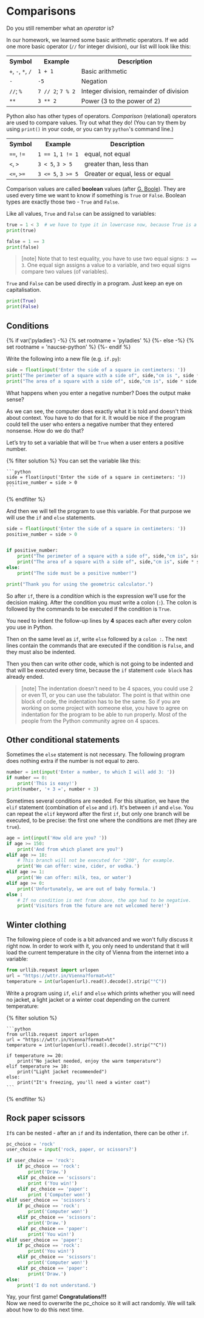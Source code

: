 # Comparisons

Do you still remember what an <em>operator</em> is?

In our homework, we learned some basic arithmetic operators.
If we add one more basic operator (`//` for integer division), our list will look like this:

<table class="table">
    <tr>
        <th>Symbol</th>
        <th>Example</th>
        <th>Description</th>
    </tr>
    <tr>
        <td><code>+</code>, <code>-</code>, <code>*</code>, <code>/</code></td>
        <td><code>1 + 1</code></td>
        <td>Basic arithmetic</td>
    </tr>
    <tr>
        <td><code>-</code></td>
        <td><code>-5</code></td>
        <td>Negation</td>
    </tr>
    <tr>
        <td><code>//</code>; <code>%</code></td>
        <td><code>7 // 2</code>; <code>7 % 2</code></td>
        <td>Integer division, remainder of division</td>
    </tr>
    <tr>
        <td><code>**</code></td>
        <td><code>3 ** 2</code></td>
        <td>Power (3 to the power of 2)</td>
    </tr>
</table>

Python also has other types of operators. *Comparison* (relational) 
operators are used to compare values.
Try out what they do!
(You can try them by using `print()` in your code,
or you can try `python`'s command line.)

<table class="table">
    <tr>
        <th>Symbol</th>
        <th>Example</th>
        <th>Description</th>
    </tr>
    <tr>
        <td><code>==</code>, <code>!=</code></td>
        <td><code>1 == 1</code>, <code>1 != 1</code></td>
        <td>equal, not equal</td>
    </tr>
    <tr>
        <td><code>&lt;</code>, <code>&gt;</code></td>
        <td><code>3 &lt; 5</code>, <code>3 &gt; 5</code></td>
        <td>greater than, less than</td>
    </tr>
    <tr>
        <td><code>&lt;=</code>, <code>&gt;=</code></td>
        <td><code>3 &lt;= 5</code>, <code>3 &gt;= 5</code></td>
        <td>Greater or equal, less or equal</td>
    </tr>
</table>

Comparison values are called **boolean** values
(after [G. Boole](http://en.wikipedia.org/wiki/George_Boole)).
They are used every time we want to know if something is `True` or `False`.
Boolean types are exactly those two - `True` and `False`.

Like all values, `True` and `False` can be assigned to variables:

```python
true = 1 < 3  # we have to type it in lowercase now, because True is a reserved word in Python
print(true)

false = 1 == 3
print(false)
```

> [note]
> Note that to test equality, you have to use two equal signs: `3 == 3`.
> One equal sign assigns a value to a variable, and two equal signs
> compare two values (of variables).

<code>True</code> and <code>False</code> 
can be used directly in a program.
Just keep an eye on capitalisation.

```python
print(True)
print(False)
```

## Conditions

{% if var('pyladies') -%}
{% set rootname = 'pyladies' %}
{%- else -%}
{% set rootname = 'naucse-python' %}
{%- endif %}

Write the following into a new file (e.g. `if.py`):

```python
side = float(input('Enter the side of a square in centimeters: '))
print("The perimeter of a square with a side of", side,"cm is ", side * 4,"cm.")
print("The area of a square with a side of", side,"cm is", side * side, "cm2.")
```

What happens when you enter a negative number? Does the output make sense?

As we can see, the computer does exactly what it is told and doesn't
think about context. You have to do that for it.
It would be nice if the program could tell the user who enters
a negative number that they entered nonsense.
How do we do that?

Let’s try to set a variable that will be `True` when a user enters a positive number.

{% filter solution %}
    You can set the variable like this:

    ```python
    side = float(input('Enter the side of a square in centimeters: '))
    positive_number = side > 0
    ```
{% endfilter %}

And then we will tell the program to use this variable. 
For that purpose we will use the `if` and `else` statements.


```python
side = float(input('Enter the side of a square in centimeters: '))
positive_number = side > 0


if positive_number:
    print("The perimeter of a square with a side of", side,"cm is", side * 4,"cm.")
    print("The area of a square with a side of", side,"cm is", side * side, "cm2.")
else:
    print("The side must be a positive number!")

print("Thank you for using the geometric calculator.")

```

So after `if`, there is a *condition* which is the
expression we'll use for the decision making.
After the condition you must write a colon (`:`).
The colon is followed by the commands to be executed if the condition is `True`.

You need to indent the follow-up lines by **4** spaces each after every colon you use in Python.

Then on the same level as `if`, write `else` followed by a `colon :`. The next lines
contain the commands that are executed if the condition is `False`, and they must also be indented.<br>

Then you then can write other code, which is not going to be indented and that will be executed every time, because
the `if` statement `code block` has already ended.

> [note]
> The indentation doesn't need to be 4 spaces, you could use 
> 2 or even 11, or you can use the tabulator. The point is that
> within one block of code, the indentation has to be the same.
> So if you are working on some project with someone else, you
> have to agree on indentation for the program 
> to be able to run properly. Most of the people
> from the Python community agree on 4 spaces.

## Other conditional statements

Sometimes the `else` statement is not necessary.
The following program does nothing extra if the number is not equal to zero.

```python
number = int(input('Enter a number, to which I will add 3: '))
if number == 0:
    print('This is easy!')
print(number, '+ 3 =', number + 3)
```

Sometimes several conditions are needed. For this situation, we have the `elif` statement
(combination of `else` and `if`). It's between `if` and `else`.
You can repeat the `elif` keyword after the first `if`, but 
only one branch will be executed, to be precise: the first one
where the conditions are met (they are `true`).


```python
age = int(input('How old are you? '))
if age >= 150:
    print('And from which planet are you?')
elif age >= 18:
    # This branch will not be executed for "200", for example.
    print('We can offer: wine, cider, or vodka.')
elif age >= 1:
    print('We can offer: milk, tea, or water')
elif age >= 0:
    print('Unfortunately, we are out of baby formula.')
else :
    # If no condition is met from above, the age had to be negative.
    print('Visitors from the future are not welcomed here!')
```

## Winter clothing

The following piece of code is a bit advanced and we won't fully discuss it right now. In order to work with it, you only need to understand that it will load the current temperature in the city of Vienna from the internet into a variable:

```python
from urllib.request import urlopen
url = "https://wttr.in/Vienna?format=%t"
temperature = int(urlopen(url).read().decode().strip("°C"))
```

Write a program using `if`, `elif` and `else` which prints whether you will need no jacket, a light jacket or a winter coat depending on the current temperature:

{% filter solution %}

    ```python
    from urllib.request import urlopen
    url = "https://wttr.in/Vienna?format=%t"
    temperature = int(urlopen(url).read().decode().strip("°C"))

    if temperature >= 20:
        print("No jacket needed, enjoy the warm temperature")
    elif temperature >= 10:
        print("Light jacket recommended")
    else:
        print("It's freezing, you'll need a winter coat")
    ```
{% endfilter %}


## Rock paper scissors

`If`s can be nested - after an `if` and its indentation, there can be other `if`.


```python
pc_choice = 'rock'
user_choice = input('rock, paper, or scissors?')

if user_choice == 'rock':
    if pc_choice == 'rock':
        print('Draw.')
    elif pc_choice == 'scissors':
        print ('You win!')
    elif pc_choice == 'paper':
        print ('Computer won!')
elif user_choice == 'scissors':
    if pc_choice == 'rock':
        print('Computer won!')
    elif pc_choice == 'scissors':
        print('Draw.')
    elif pc_choice == 'paper':
        print('You win!')
elif user_choice == 'paper':
    if pc_choice == 'rock':
        print('You win!')
    elif pc_choice == 'scissors':
        print('Computer won!')
    elif pc_choice == 'paper':
        print('Draw.')
else:
    print('I do not understand.')

```

Yay, your first game! **Congratulations!!!**<br>
Now we need to overwrite the pc_choice so it will act
randomly. We will talk about how to do this next time.
